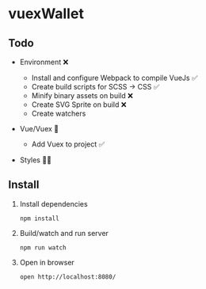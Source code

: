 # vuexWallet

## Todo
* Environment :x:
    * Install and configure Webpack to compile VueJs :white_check_mark:
    * Create build scripts for SCSS -> CSS :white_check_mark:
    * Minify binary assets on build :x:
    * Create SVG Sprite on build :x:
    * Create watchers

* Vue/Vuex :construction:
    * Add Vuex to project :white_check_mark:
    
* Styles :construction::x:

## Install

1. Install dependencies
    ```
    npm install
    ```
2. Build/watch and run server
    ```
    npm run watch
    ```
3. Open in browser
    ```
    open http://localhost:8080/
    ```